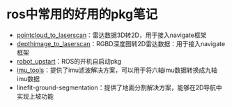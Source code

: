 #  ros中常用的好用的pkg笔记

* [pointcloud_to_laserscan](https://wiki.ros.org/pointcloud_to_laserscan)：雷达数据3D转2D，用于接入navigate框架
* [depthimage_to_laserscan](https://wiki.ros.org/depthimage_to_laserscan)：RGBD深度图转2D雷达数据：用于接入navigate框架
* [robot_upstart](https://wiki.ros.org/robot_upstart)：ROS的开机自启动pkg
* [imu_tools](https://wiki.ros.org/imu_tools)：提供了imu滤波解决方案，可以用于将六轴imu数据转换成九轴imu数据
* linefit-ground-segmentation：提供了地面分割解决方案，能够在2D导航中实现上坡功能
